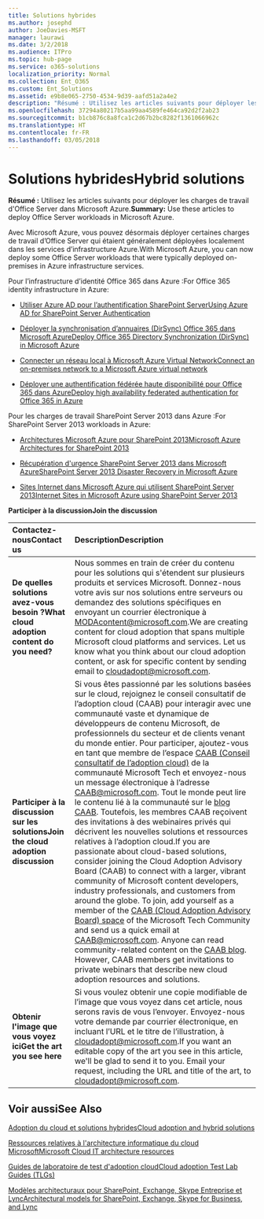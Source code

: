 ```yaml
---
title: Solutions hybrides
ms.author: josephd
author: JoeDavies-MSFT
manager: laurawi
ms.date: 3/2/2018
ms.audience: ITPro
ms.topic: hub-page
ms.service: o365-solutions
localization_priority: Normal
ms.collection: Ent_O365
ms.custom: Ent_Solutions
ms.assetid: e9b8e065-2750-4534-9d39-aafd51a2a4e2
description: "Résumé : Utilisez les articles suivants pour déployer les charges de travail d'Office Server dans Microsoft Azure."
ms.openlocfilehash: 37294a80217b5aa99aa4589fe464ca92d2f2ab23
ms.sourcegitcommit: b1cb876c8a8fca1c2d67b2bc8282f1361066962c
ms.translationtype: HT
ms.contentlocale: fr-FR
ms.lasthandoff: 03/05/2018
---
```

# <a name="hybrid-solutions"></a><span data-ttu-id="c7464-103">Solutions hybrides</span><span class="sxs-lookup"><span data-stu-id="c7464-103">Hybrid solutions</span></span>

 <span data-ttu-id="c7464-104">**Résumé :** Utilisez les articles suivants pour déployer les charges de travail d'Office Server dans Microsoft Azure.</span><span class="sxs-lookup"><span data-stu-id="c7464-104">**Summary:** Use these articles to deploy Office Server workloads in Microsoft Azure.</span></span>
  
<span data-ttu-id="c7464-105">Avec Microsoft Azure, vous pouvez désormais déployer certaines charges de travail d’Office Server qui étaient généralement déployées localement dans les services d’infrastructure Azure.</span><span class="sxs-lookup"><span data-stu-id="c7464-105">With Microsoft Azure, you can now deploy some Office Server workloads that were typically deployed on-premises in Azure infrastructure services.</span></span>
  
<span data-ttu-id="c7464-106">Pour l’infrastructure d’identité Office 365 dans Azure :</span><span class="sxs-lookup"><span data-stu-id="c7464-106">For Office 365 identity infrastructure in Azure:</span></span>

- [<span data-ttu-id="c7464-107">Utiliser Azure AD pour l’authentification SharePoint Server</span><span class="sxs-lookup"><span data-stu-id="c7464-107">Using Azure AD for SharePoint Server Authentication</span></span>](using-azure-ad-for-sharepoint-server-authentication.md)

- [<span data-ttu-id="c7464-108">Déployer la synchronisation d’annuaires (DirSync) Office 365 dans Microsoft Azure</span><span class="sxs-lookup"><span data-stu-id="c7464-108">Deploy Office 365 Directory Synchronization (DirSync) in Microsoft Azure</span></span>](deploy-office-365-directory-synchronization-dirsync-in-microsoft-azure.md)
  
- [<span data-ttu-id="c7464-109">Connecter un réseau local à Microsoft Azure Virtual Network</span><span class="sxs-lookup"><span data-stu-id="c7464-109">Connect an on-premises network to a Microsoft Azure virtual network</span></span>](connect-an-on-premises-network-to-a-microsoft-azure-virtual-network.md)
    
- [<span data-ttu-id="c7464-110">Déployer une authentification fédérée haute disponibilité pour Office 365 dans Azure</span><span class="sxs-lookup"><span data-stu-id="c7464-110">Deploy high availability federated authentication for Office 365 in Azure</span></span>](deploy-high-availability-federated-authentication-for-office-365-in-azure.md)
    
<span data-ttu-id="c7464-111">Pour les charges de travail SharePoint Server 2013 dans Azure :</span><span class="sxs-lookup"><span data-stu-id="c7464-111">For SharePoint Server 2013 workloads in Azure:</span></span>
  
- [<span data-ttu-id="c7464-112">Architectures Microsoft Azure pour SharePoint 2013</span><span class="sxs-lookup"><span data-stu-id="c7464-112">Microsoft Azure Architectures for SharePoint 2013</span></span>](microsoft-azure-architectures-for-sharepoint-2013.md)
    
- [<span data-ttu-id="c7464-113">Récupération d'urgence SharePoint Server 2013 dans Microsoft Azure</span><span class="sxs-lookup"><span data-stu-id="c7464-113">SharePoint Server 2013 Disaster Recovery in Microsoft Azure</span></span>](sharepoint-server-2013-disaster-recovery-in-microsoft-azure.md)
    
- [<span data-ttu-id="c7464-114">Sites Internet dans Microsoft Azure qui utilisent SharePoint Server 2013</span><span class="sxs-lookup"><span data-stu-id="c7464-114">Internet Sites in Microsoft Azure using SharePoint Server 2013</span></span>](internet-sites-in-microsoft-azure-using-sharepoint-server-2013.md)
  
    
<span data-ttu-id="c7464-115">**Participer à la discussion**</span><span class="sxs-lookup"><span data-stu-id="c7464-115">**Join the discussion**</span></span>

|<span data-ttu-id="c7464-116">**Contactez-nous**</span><span class="sxs-lookup"><span data-stu-id="c7464-116">**Contact us**</span></span>|<span data-ttu-id="c7464-117">**Description**</span><span class="sxs-lookup"><span data-stu-id="c7464-117">**Description**</span></span>|
|:-----|:-----|
|<span data-ttu-id="c7464-118">**De quelles solutions avez-vous besoin ?**</span><span class="sxs-lookup"><span data-stu-id="c7464-118">**What cloud adoption content do you need?**</span></span> <br/> |<span data-ttu-id="c7464-p101">Nous sommes en train de créer du contenu pour les solutions qui s'étendent sur plusieurs produits et services Microsoft. Donnez-nous votre avis sur nos solutions entre serveurs ou demandez des solutions spécifiques en envoyant un courrier électronique à [MODAcontent@microsoft.com](mailto:cloudadopt@microsoft.com?Subject=[Cloud%20Adoption%20Content%20Feedback]:%20).</span><span class="sxs-lookup"><span data-stu-id="c7464-p101">We are creating content for cloud adoption that spans multiple Microsoft cloud platforms and services. Let us know what you think about our cloud adoption content, or ask for specific content by sending email to [cloudadopt@microsoft.com](mailto:cloudadopt@microsoft.com?Subject=[Cloud%20Adoption%20Content%20Feedback]:%20).  </span></span><br/> |
|<span data-ttu-id="c7464-121">**Participer à la discussion sur les solutions**</span><span class="sxs-lookup"><span data-stu-id="c7464-121">**Join the cloud adoption discussion**</span></span> <br/> |<span data-ttu-id="c7464-p102">Si vous êtes passionné par les solutions basées sur le cloud, rejoignez le conseil consultatif de l’adoption cloud (CAAB) pour interagir avec une communauté vaste et dynamique de développeurs de contenu Microsoft, de professionnels du secteur et de clients venant du monde entier. Pour participer, ajoutez-vous en tant que membre de l’espace [CAAB (Conseil consultatif de l’adoption cloud)](https://aka.ms/caab) de la communauté Microsoft Tech et envoyez-nous un message électronique à l’adresse [CAAB@microsoft.com](mailto:caab@microsoft.com?Subject=I%20just%20joined%20the%20Cloud%20Adoption%20Advisory%20Board!). Tout le monde peut lire le contenu lié à la communauté sur le [blog CAAB](https://blogs.technet.com/b/solutions_advisory_board/). Toutefois, les membres CAAB reçoivent des invitations à des webinaires privés qui décrivent les nouvelles solutions et ressources relatives à l’adoption cloud.</span><span class="sxs-lookup"><span data-stu-id="c7464-p102">If you are passionate about cloud-based solutions, consider joining the Cloud Adoption Advisory Board (CAAB) to connect with a larger, vibrant community of Microsoft content developers, industry professionals, and customers from around the globe. To join, add yourself as a member of the [CAAB (Cloud Adoption Advisory Board) space](https://aka.ms/caab) of the Microsoft Tech Community and send us a quick email at [CAAB@microsoft.com](mailto:caab@microsoft.com?Subject=I%20just%20joined%20the%20Cloud%20Adoption%20Advisory%20Board!). Anyone can read community-related content on the [CAAB blog](https://blogs.technet.com/b/solutions_advisory_board/). However, CAAB members get invitations to private webinars that describe new cloud adoption resources and solutions.  </span></span><br/> |
|<span data-ttu-id="c7464-125">**Obtenir l'image que vous voyez ici**</span><span class="sxs-lookup"><span data-stu-id="c7464-125">**Get the art you see here**</span></span> <br/> |<span data-ttu-id="c7464-p103">Si vous voulez obtenir une copie modifiable de l’image que vous voyez dans cet article, nous serons ravis de vous l’envoyer. Envoyez-nous votre demande par courrier électronique, en incluant l’URL et le titre de l’illustration, à [cloudadopt@microsoft.com](mailto:cloudadopt@microsoft.com?subject=[Art%20Request]:%20).</span><span class="sxs-lookup"><span data-stu-id="c7464-p103">If you want an editable copy of the art you see in this article, we'll be glad to send it to you. Email your request, including the URL and title of the art, to [cloudadopt@microsoft.com](mailto:cloudadopt@microsoft.com?subject=[Art%20Request]:%20).  </span></span><br/> |
   
## <a name="see-also"></a><span data-ttu-id="c7464-128">Voir aussi</span><span class="sxs-lookup"><span data-stu-id="c7464-128">See Also</span></span>

[<span data-ttu-id="c7464-129">Adoption du cloud et solutions hybrides</span><span class="sxs-lookup"><span data-stu-id="c7464-129">Cloud adoption and hybrid solutions</span></span>](cloud-adoption-and-hybrid-solutions.md)
  
[<span data-ttu-id="c7464-130">Ressources relatives à l'architecture informatique du cloud Microsoft</span><span class="sxs-lookup"><span data-stu-id="c7464-130">Microsoft Cloud IT architecture resources</span></span>](microsoft-cloud-it-architecture-resources.md)
  
[<span data-ttu-id="c7464-131">Guides de laboratoire de test d'adoption cloud</span><span class="sxs-lookup"><span data-stu-id="c7464-131">Cloud adoption Test Lab Guides (TLGs)</span></span>](cloud-adoption-test-lab-guides-tlgs.md)
  
[<span data-ttu-id="c7464-132">Modèles architecturaux pour SharePoint, Exchange, Skype Entreprise et Lync</span><span class="sxs-lookup"><span data-stu-id="c7464-132">Architectural models for SharePoint, Exchange, Skype for Business, and Lync</span></span>](architectural-models-for-sharepoint-exchange-skype-for-business-and-lync.md)


